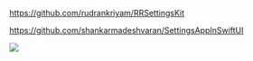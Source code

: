 https://github.com/rudrankriyam/RRSettingsKit

https://github.com/shankarmadeshvaran/SettingsAppInSwiftUI

![](https://github.com/shankarmadeshvaran/SettingsAppInSwiftUI/raw/master/Settings.gif)
